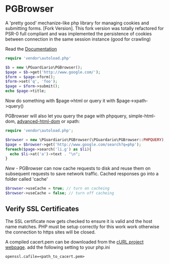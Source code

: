 PGBrowser
=========

A 'pretty good' mechanize-like php library for managing cookies and submitting forms. [Fork Version].
This fork version was totally refactored for PSR-0 full compliant and was implemented the persistence of
cookies between connection in the same session instance (good for crawling)

Read the [Documentation](https://github.com/monkeysuffrage/pgbrowser/wiki)

```php
require 'vendor\autoload.php'

$b = new \PGuardiario\PGBrowser();
$page = $b->get('http://www.google.com/');
$form = $page->form();
$form->set('q', 'foo');
$page = $form->submit();
echo $page->title;
```

Now do something with $page->html or query it with $page->xpath->query()

PGBrowser will also let you query the page with phpquery, simple-html-dom, [advanced-html-dom](https://sourceforge.net/projects/advancedhtmldom/) or xpath:

```php
require 'vendor\autoload.php';

$browser = new \PGuardiario\PGBrowser(\PGuardario\PGBrowser::PHPQUERY);
$page = $browser->get('http://www.google.com/search?q=php');
foreach($page->search('li.g') as $li){
  echo $li->at('a')->text . "\n";
}
```

*New* - PGBrowser can now cache requests to disk and reuse them on subsequent requests to save network traffic. Cached responses go into a folder called 'cache'

```php
$browser->useCache = true; // turn on cacheing
$browser->useCache = false; // turn off cacheing
```

## Verify SSL Certificates

The SSL certificate now gets checked to ensure it is valid and the host name matches. PHP must be setup correctly for this work work otherwise the connection to https sites will be closed.

A compiled cacert.pem can be downloaded from the [cURL project webpage](https://curl.haxx.se/docs/caextract.html). add the following setting to  your php.ini

```
openssl.cafile=<path_to_cacert.pem>
```